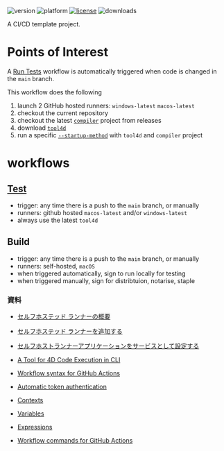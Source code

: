 ![version](https://img.shields.io/badge/version-20%2B-E23089)
![platform](https://img.shields.io/static/v1?label=platform&message=mac-intel%20|%20mac-arm%20|%20win-64&color=blue)
[![license](https://img.shields.io/github/license/miyako/4d-topic-cicd)](LICENSE)
![downloads](https://img.shields.io/github/downloads/miyako/4d-topic-cicd/total)

A CI/CD template project.

# Points of Interest

A [Run Tests](https://github.com/miyako/4d-topic-cicd/blob/main/.github/workflows/run-tests.yml) workflow is automatically triggered when code is changed in the `main` branch. 

This workflow does the following

1. launch 2 GitHub hosted runners: `windows-latest` `macos-latest`
2. checkout the current repository
3. checkout the latest [`compiler`](https://github.com/miyako/4d-class-compiler) project from releases
4. download [`tool4d`](https://developer.4d.com/docs/Admin/cli/#using-tool4d)
5. run a specific [`--startup-method`](https://developer.4d.com/docs/Admin/cli/#launch-a-4d-application) with `tool4d` and `compiler` project 



# workflows

## [Test](https://github.com/miyako/4d-topic-cicd/blob/main/.github/workflows/test.yml)

* trigger: any time there is a push to the `main` branch, or manually
* runners: github hosted `macos-latest` and/or `windows-latest`
* always use the latest `tool4d`

## Build 

* trigger: any time there is a push to the `main` branch, or manually
* runners: self-hosted, `macOS`
* when triggered automatically, sign to run locally for testing
* when triggered manually, sign for distribtuion, notarise, staple

### 資料

* [セルフホステッド ランナーの概要](https://docs.github.com/ja/actions/hosting-your-own-runners/managing-self-hosted-runners/about-self-hosted-runners)
* [セルフホステッド ランナーを追加する](https://docs.github.com/ja/actions/hosting-your-own-runners/managing-self-hosted-runners/adding-self-hosted-runners)
* [セルフホストランナーアプリケーションをサービスとして設定する](https://docs.github.com/ja/actions/hosting-your-own-runners/managing-self-hosted-runners/configuring-the-self-hosted-runner-application-as-a-service?platform=mac)

* [A Tool for 4D Code Execution in CLI](https://blog.4d.com/a-tool-for-4d-code-execution-in-cli/)

* [Workflow syntax for GitHub Actions](https://docs.github.com/en/actions/using-workflows/workflow-syntax-for-github-actions#jobsjob_idif)
* [Automatic token authentication](https://docs.github.com/en/actions/security-guides/automatic-token-authentication)
* [Contexts](https://docs.github.com/en/actions/learn-github-actions/contexts)
* [Variables](https://docs.github.com/en/actions/learn-github-actions/variables)
* [Expressions](https://docs.github.com/en/actions/learn-github-actions/expressions)
* [Workflow commands for GitHub Actions](https://docs.github.com/en/actions/using-workflows/workflow-commands-for-github-actions#environment-files)
